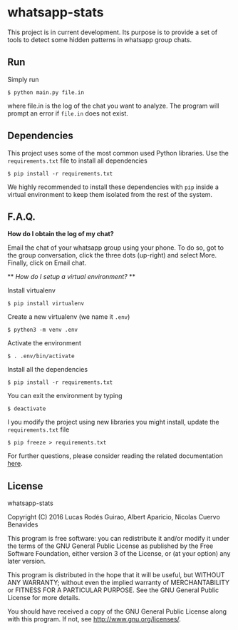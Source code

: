 # whatsapp-stats

This project is in current development. Its purpose is to provide a set of
tools to detect some hidden patterns in whatsapp group chats.

## Run

Simply run

`$ python main.py file.in`

where file.in is the log of the chat you want to analyze. The program will prompt an error if `file.in` does not exist.

## Dependencies

This project uses some of the most common used Python libraries. Use the `requirements.txt` file to install all dependencies

`$ pip install -r requirements.txt`

We highly recommended to install these dependencies with `pip` inside a virtual environment to keep them isolated from the rest of the system.


## F.A.Q.

**How do I obtain the log of my chat?**

Email the chat of your whatsapp group using your phone. To do so, got to the
group conversation, click the three dots (up-right) and select More. Finally,
click on Email chat.


** _How do I setup a virtual environment?_ **

Install virtualenv

`$ pip install virtualenv`

Create a new virtualenv (we name it `.env`)

`$ python3 -m venv .env`

Activate the environment

`$ . .env/bin/activate`

Install all the dependencies

`$ pip install -r requirements.txt`

You can exit the environment by typing

`$ deactivate`

I you modify the project using new libraries you might install, update the `requirements.txt` file

`$ pip freeze > requirements.txt`

For further questions, please consider reading the related documentation [here](http://docs.python-guide.org/en/latest/dev/virtualenvs/).


## License

whatsapp-stats

Copyright (C) 2016  Lucas Rodés Guirao, Albert Aparicio, Nicolas Cuervo Benavides

This program is free software: you can redistribute it and/or modify
it under the terms of the GNU General Public License as published by
the Free Software Foundation, either version 3 of the License, or
(at your option) any later version.

This program is distributed in the hope that it will be useful,
but WITHOUT ANY WARRANTY; without even the implied warranty of
MERCHANTABILITY or FITNESS FOR A PARTICULAR PURPOSE.  See the
GNU General Public License for more details.

You should have received a copy of the GNU General Public License
along with this program.  If not, see <http://www.gnu.org/licenses/>.
